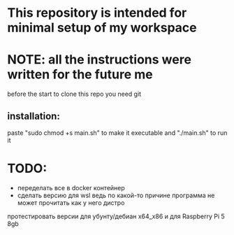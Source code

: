 # This repository is intended for minimal setup of my workspace
# NOTE: all the instructions were written for the future me
before the start to clone this repo you need git

## installation:
paste "sudo chmod +s main.sh" to make it executable and
"./main.sh"  to run it

# TODO:
- переделать все в docker контейнер
- сделать версию для wsl ведь по какой-то причине программа не может прочитать как у него дистро 

протестировать версии для убунту/дебиан x64_x86 и для Raspberry Pi 5 8gb
